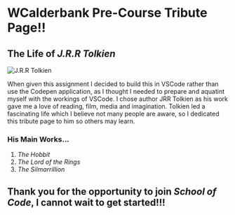 # WCalderbank Pre-Course Tribute Page!!

## The Life of _J.R.R Tolkien_

![J.R.R Tolkien](https://www.newstatesman.com/wp-content/uploads/sites/2/2021/09/2019_16_tolkien-1038x778.jpg)

When given this assignment I decided to build this in VSCode rather than use the Codepen application, as I thought I needed to prepare and aquatint myself with the workings of VSCode. I chose author JRR Tolkien as his work gave me a love of reading, film, media and imagination.
Tolkien led a fascinating life which I believe not many people are aware, so I dedicated this tribute page to him so others may learn.

### His Main Works...
1. _The Hobbit_
2. _The Lord of the Rings_
3. _The Silmarrillion_

Thank you for the opportunity to join _School of Code_, I cannot wait to get started!!!
---
